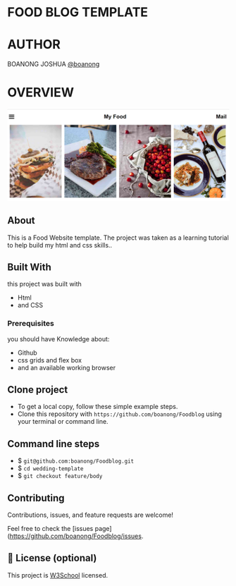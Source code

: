# FOOD BLOG TEMPLATE 

# AUTHOR
BOANONG JOSHUA
[@boanong](https://github.com/boanong)

# OVERVIEW
  ![home page](assets/image/preview.png)


## About

This is a Food Website template. The project was taken as a learning tutorial to help build my html and css skills..

## Built With
  this project was built with
- Html
- and CSS

### Prerequisites

 you should have Knowledge about:

- Github
- css grids and flex box
- and an available working browser

## Clone project

- To get a local copy, follow these simple example steps.
- Clone this repository with `https://github.com/boanong/Foodblog` using your terminal or command line.

## Command line steps

- $ `git@github.com:boanong/Foodblog.git`
- $ `cd wedding-template`
- $ `git checkout feature/body`

## Contributing

Contributions, issues, and feature requests are welcome!

Feel free to check the [issues page](https://github.com/boanong/Foodblog/issues.

## 📝 License (optional)

This project is [W3School](./LICENSE) licensed.

